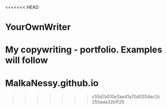 <<<<<<< HEAD
# YourOwnWriter

My copywriting - portfolio.
Examples will follow
=======
# MalkaNessy.github.io
>>>>>>> c55d7a510e2ae41a70d0354ec2c255ada32b1f29
